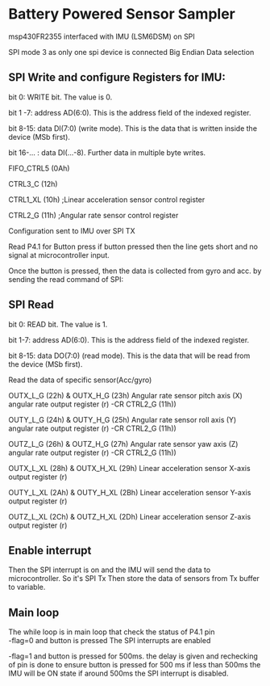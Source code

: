 # Battery Powered Sensor Sampler
msp430FR2355 interfaced with IMU (LSM6DSM) on SPI

SPI mode 3 as only one spi device is connected
Big Endian Data selection

## SPI Write and configure Registers for IMU:

bit 0: WRITE bit. The value is 0.

bit 1 -7: address AD(6:0). This is the address field of the indexed register.

bit 8-15: data DI(7:0) (write mode). This is the data that is written inside the device (MSb
first).

bit 16-... : data DI(...-8). Further data in multiple byte writes.

FIFO_CTRL5 (0Ah)

CTRL3_C (12h) 

CTRL1_XL (10h) ;Linear acceleration sensor control register 

CTRL2_G (11h)  ;Angular rate sensor control register


Configuration sent to IMU over SPI TX

Read P4.1 for Button press
if button pressed then the line gets short and no signal at microcontroller input.

Once the button is pressed, then the data is collected from gyro and acc.
by sending the read command of SPI:
## SPI Read

bit 0: READ bit. The value is 1.

bit 1-7: address AD(6:0). This is the address field of the indexed register.

bit 8-15: data DO(7:0) (read mode). This is the data that will be read from the device (MSb
first).

Read the data of specific sensor(Acc/gyro)

 OUTX_L_G (22h) & OUTX_H_G (23h)
          Angular rate sensor pitch axis (X) angular rate output register (r)  -CR CTRL2_G (11h))
          
   OUTY_L_G (24h) & OUTY_H_G (25h)
          Angular rate sensor roll axis (Y) angular rate output register (r)   -CR CTRL2_G (11h))
          
   OUTZ_L_G (26h) & OUTZ_H_G (27h)
          Angular rate sensor yaw axis (Z) angular rate output register (r)   -CR CTRL2_G (11h))
          
   OUTX_L_XL (28h) & OUTX_H_XL (29h)
          Linear acceleration sensor X-axis output register (r)
          
   OUTY_L_XL (2Ah) & OUTY_H_XL (2Bh)
          Linear acceleration sensor Y-axis output register (r)
          
   OUTZ_L_XL (2Ch) & OUTZ_H_XL (2Dh)
          Linear acceleration sensor Z-axis output register (r)
          
          
 ## Enable interrupt
 
 Then the SPI interrupt is on and the IMU will send the data to microcontroller.
 So it's SPI Tx
 Then store the data of sensors from Tx buffer to variable.
 
 
 ## Main loop
 
 The while loop is in main loop that check the status of P4.1 pin  
-flag=0 and button is pressed
  The SPI interrupts are enabled
  
-flag=1 and button is pressed for 500ms.
the delay is given and rechecking of pin is done to ensure button is pressed for 500 ms
if less than 500ms the IMU will be ON state
if around 500ms the SPI interrupt is disabled.
          
